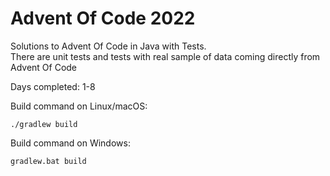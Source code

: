 # Advent Of Code 2022

Solutions to Advent Of Code in Java with Tests.<br />
There are unit tests and tests with real sample of data coming directly from Advent Of Code

Days completed: 1-8 <br />

Build command on Linux/macOS:
```
./gradlew build
```

Build command on Windows:
```
gradlew.bat build
```
